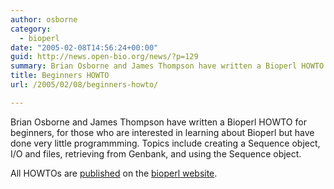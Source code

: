 ```yaml
---
author: osborne
category:
  - bioperl
date: "2005-02-08T14:56:24+00:00"
guid: http://news.open-bio.org/news/?p=129
summary: Brian Osborne and James Thompson have written a Bioperl HOWTO for beginners, for those who are interested in learning about Bioperl but have done very little programmming. Topics include creating a Sequence object, I/O and files, retrieving from Genbank, and using the Sequence object.
title: Beginners HOWTO
url: /2005/02/08/beginners-howto/

---
```

Brian Osborne and James Thompson have written a Bioperl HOWTO for beginners, for those who are interested in learning about Bioperl but have done very little programmming. Topics include creating a Sequence object, I/O and files, retrieving from Genbank, and using the Sequence object.

All HOWTOs are [published](http://bioperl.org/HOWTOs) on the [bioperl website](http://bioperl.org).
